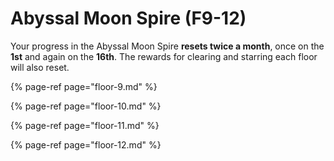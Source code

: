 # Abyssal Moon Spire \(F9-12\)

Your progress in the Abyssal Moon Spire **resets twice a month**, once on the **1st** and again on the **16th**. The rewards for clearing and starring each floor will also reset.

{% page-ref page="floor-9.md" %}

{% page-ref page="floor-10.md" %}

{% page-ref page="floor-11.md" %}

{% page-ref page="floor-12.md" %}





